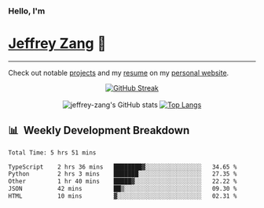 
### Hello, I'm 
# [Jeffrey Zang](https://www.linkedin.com/in/jeffreyzang/) 🦀

---

Check out notable [projects](https://jeffz.dev/projects) and my [resume](https://jeffz.dev/resume) on my [personal website](https://jeffz.dev/).

<div align = 'center'>

[![GitHub Streak](https://github-readme-streak-stats.herokuapp.com/?user=jeffrey-zang&theme=tokyonight)](https://git.io/streak-stats)
<br></br>
![jeffrey-zang's GitHub stats](https://github-readme-stats.vercel.app/api?username=jeffrey-zang&show_icons=true&theme=tokyonight&hide_rank=true&hide=stars) 
[![Top Langs](https://github-readme-stats.vercel.app/api/top-langs/?username=jeffrey-zang&hide=ShaderLab,HLSL&layout=compact&theme=tokyonight)](https://github.com/anuraghazra/github-readme-stats)

</div>

## 📊 &nbsp;Weekly Development Breakdown
<!--START_SECTION:waka-->

```txt
Total Time: 5 hrs 51 mins

TypeScript    2 hrs 36 mins   ████████▓░░░░░░░░░░░░░░░░   34.65 %
Python        2 hrs 3 mins    ███████░░░░░░░░░░░░░░░░░░   27.35 %
Other         1 hr 40 mins    █████▓░░░░░░░░░░░░░░░░░░░   22.22 %
JSON          42 mins         ██▒░░░░░░░░░░░░░░░░░░░░░░   09.30 %
HTML          10 mins         ▓░░░░░░░░░░░░░░░░░░░░░░░░   02.31 %
```

<!--END_SECTION:waka-->

